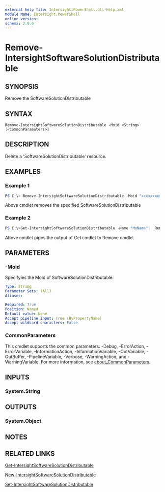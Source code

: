 ```yaml
---
external help file: Intersight.PowerShell.dll-Help.xml
Module Name: Intersight.PowerShell
online version:
schema: 2.0.0
---
```


# Remove-IntersightSoftwareSolutionDistributable

## SYNOPSIS
Remove the SoftwareSolutionDistributable

## SYNTAX

```
Remove-IntersightSoftwareSolutionDistributable -Moid <String> [<CommonParameters>]
```

## DESCRIPTION
Delete a &apos;SoftwareSolutionDistributable&apos; resource.

## EXAMPLES

### Example 1
```powershell
PS C:\> Remove-IntersightSoftwareSolutionDistributable -Moid "xxxxxxxxxxxxxxxxxxxxxxxxxxx"
```
Above cmdlet removes the specified SoftwareSolutionDistributable 

### Example 2
```powershell
PS C:\>Get-IntersightSoftwareSolutionDistributable -Name "MoName"|  Remove-IntersightSoftwareSolutionDistributable
```
Above cmdlet pipes the output of Get cmdlet to Remove cmdlet

## PARAMETERS

### -Moid
Specifyies the Moid of SoftwareSolutionDistributable.

```yaml
Type: String
Parameter Sets: (All)
Aliases:

Required: True
Position: Named
Default value: None
Accept pipeline input: True (ByPropertyName)
Accept wildcard characters: False
```

### CommonParameters
This cmdlet supports the common parameters: -Debug, -ErrorAction, -ErrorVariable, -InformationAction, -InformationVariable, -OutVariable, -OutBuffer, -PipelineVariable, -Verbose, -WarningAction, and -WarningVariable. For more information, see [about_CommonParameters](http://go.microsoft.com/fwlink/?LinkID=113216).

## INPUTS

### System.String

## OUTPUTS

### System.Object
## NOTES

## RELATED LINKS

[Get-IntersightSoftwareSolutionDistributable](./Get-IntersightSoftwareSolutionDistributable.md)

[New-IntersightSoftwareSolutionDistributable](./New-IntersightSoftwareSolutionDistributable.md)

[Set-IntersightSoftwareSolutionDistributable](./Set-IntersightSoftwareSolutionDistributable.md)

